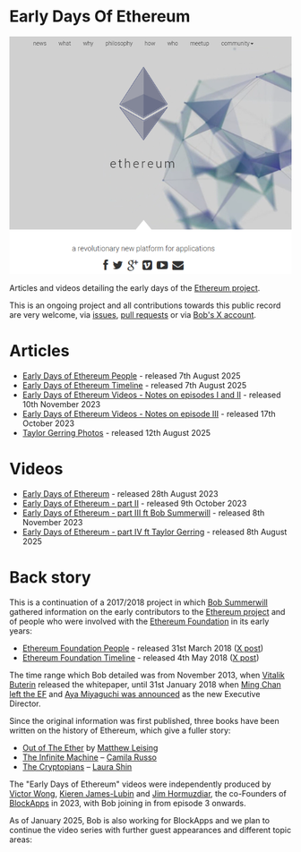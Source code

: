 # Early Days Of Ethereum

![image](https://raw.githubusercontent.com/bobsummerwill/EarlyDaysOfEthereum/main/images/ethereum_org_12_march_2024.png)

Articles and videos detailing the early days of the [Ethereum project](https://en.wikipedia.org/wiki/Ethereum).

This is an ongoing project and all contributions towards this public record are very welcome, via [issues](https://github.com/bobsummerwill/EarlyDaysOfEthereum/issues), [pull requests](https://github.com/bobsummerwill/EarlyDaysOfEthereum/pulls) or via [Bob's X account](https://x.com/bobsummerwill).

# Articles

- [Early Days of Ethereum People](https://github.com/bobsummerwill/EarlyDaysOfEthereum/blob/main/articles/early-ethereum-people.md) - released 7th August 2025
- [Early Days of Ethereum Timeline](https://github.com/bobsummerwill/EarlyDaysOfEthereum/blob/main/articles/early-ethereum-timeline.md) - released 7th August 2025
- [Early Days of Ethereum Videos - Notes on episodes I and II](https://bobsummerwill.com/2023/10/17/the-early-days-of-ethereum-videos/) - released 10th November 2023
- [Early Days of Ethereum Videos - Notes on episode III](https://bobsummerwill.com/2023/11/10/notes-from-blockapps-the-early-days-of-ethereum-part-iii-bob-summerwill-guest-appearance/) - released 17th October 2023
- [Taylor Gerring Photos](https://github.com/bobsummerwill/EarlyDaysOfEthereum/blob/main/articles/taylorgerring-photos.md) - released 12th August 2025

# Videos

- [Early Days of Ethereum](https://www.youtube.com/watch?v=EuXc6WPrK_k) - released 28th August 2023
- [Early Days of Ethereum - part II](https://youtu.be/b0jpu6be4lI?si=yi4z6XZHt3127CnK) - released 9th October 2023
- [Early Days of Ethereum - part III ft Bob Summerwill](https://github.com/bobsummerwill/EarlyDaysOfEthereum/blob/main/videos/EarlyDaysOfEthereum/episode003/index.md) - released 8th November 2023
- [Early Days of Ethereum - part IV ft Taylor Gerring](https://github.com/bobsummerwill/EarlyDaysOfEthereum/blob/main/videos/EarlyDaysOfEthereum/episode004-Taylor-Gerring/index.md) - released 8th August 2025

# Back story

This is a continuation of a 2017/2018 project in which [Bob Summerwill](https://bobsummerwill.com/about) gathered information on the early contributors to the [Ethereum project](https://ethereum.org) and of people who were involved with the [Ethereum Foundation](https://ethereum.foundation/) in its early years:

- [Ethereum Foundation People](https://bobsummerwill.com/ethereum-foundation-people/) - released 31st March 2018 ([X post](https://x.com/BobSummerwill/status/980328322625290240))
- [Ethereum Foundation Timeline](https://bobsummerwill.com/ethereum-foundation-timeline/) - released 4th May 2018 ([X post](https://x.com/BobSummerwill/status/992382419289411585))

The time range which Bob detailed was from November 2013, when [Vitalik Buterin](https://x.com/vitalikbuterin) released the whitepaper, until 31st January 2018 when [Ming Chan left the EF](https://blog.ethereum.org/2018/01/31/to-infinity-and-beyond) and [Aya Miyaguchi was announced](https://blog.ethereum.org/2018/01/31/farewell-and-welcome) as the new Executive Director.

Since the original information was first published, three books have been written on the history of Ethereum, which give a fuller story:

- [Out of The Ether](https://www.amazon.ca/Future-Money-Ethereum-Foundation-Revolution/dp/1119602939) by [Matthew Leising](https://www.linkedin.com/in/matthew-leising-5278b85/)
- [The Infinite Machine](https://www.amazon.ca/Infinite-Machine-Crypto-hackers-Building-Internet/dp/0062886142/) – [Camila Russo](https://x.com/CamiRusso)
- [The Cryptopians](https://www.amazon.ca/Cryptopians-Idealism-Greed-Making-Cryptocurrency/dp/1541763017/) – [Laura Shin](https://x.com/laurashin)

The "Early Days of Ethereum" videos were independently produced by [Victor Wong](https://x.com/vic4wong), [Kieren James-Lubin](https://x.com/kjameslubin) and [Jim Hormuzdiar](https://x.com/JamshidHormuz), the co-Founders of [BlockApps](https://blockapps.net) in 2023, with Bob joining in from episode 3 onwards.

As of January 2025, Bob is also working for BlockApps and we plan to continue the video series with further guest appearances and different topic areas:
